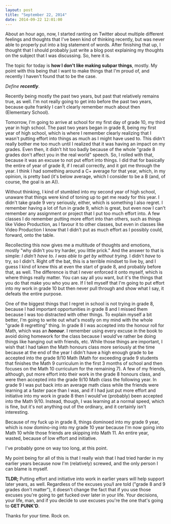 ```yaml
---
layout: post
title: "September 22, 2014"
date: 2014-09-22 12:01:00
---
```


About an hour ago, now, I started ranting on
Twitter about multiple different feelings and thoughts
that I've been kind of thinking recently, but was
never able to properly put into a big statement of words.
After finishing that up, I thought that I
should probably just write a blog
post explaining my thoughts on the subject
that I was discussing.
So, here it is.

The topic for today is **how I don't like making
subpar things**, mostly. My point with this being that
I want to make things that I'm proud of, and recently
I haven't found that to be the case.

<i>Define <strong>recently</strong></i>.

Recently being mostly the past two years, but
past that relatively remains true, as well.
I'm not really going to get into before the past
two years, because quite frankly I can't clearly remember
much about then (Elementary School).

Tomorrow, I'm going to arrive at school for my
first day of grade 10, my third year in high school.
The past two years began in grade 8, being my first year
of high school, which is where I remember clearly realizing
that I wasn't putting effort into things as much
as I might have used to. This didn't really bother me
too much until I realized that it was having an impact on
my grades. Even then, it didn't hit too badly because of
the whole "grade 8 grades don't affect you in the real world"
speech. So, I rolled with that, because it was an excuse
to not put effort into things. I did that for basically the
entire of year of grade 8, if I recall correctly, and it
got me through the year. I think I had something
around a C+ average for that year, which, in my opinion, is
pretty bad (it's below average, which I consider to be a B
(and, of course, the goal is an A)).

Without thinking, I kind of stumbled into my second
year of high school, unaware that things were kind of
toning up to get me ready for this year. I didn't take
grade 9 very seriously, either, which is something
I also regret. I remember having a lot of fun in grade 9,
which is great, but even now I can't remember any assignment
or project that I put too much effort into. A few classes
I do remember putting more effort into than others, such
as things like Video Production, as I favour it to
other classes, but even in classes like Video Production
I know that I didn't put as much effort as I possibly could,
forward, onto the table.

Recollecting this now gives me
a multitude of thoughts and emotions, mostly
"why didn't you try harder, you little prick."
And the answer to that is simple: *I didn't have to.
I was able to get by without trying.* I didn't *have*
to try, so I didn't. Right off the bat, this is a
terrible mindset to live by, and I guess I kind of knew
this at even the start of grade 8, and probably before
that, as well. The difference is that I never enforced it
onto myself, which is where things really matter. You can
say all you want, but it's the things that you do that
make you who you are. If I tell myself that I'm going
to put effort into my work in grade 10 but then never
pull through and show what I say, it defeats the entire
purpose.

One of the biggest things that I regret in school
is not trying in grade 8, because I had important
opportunities in grade 8 and I missed them because
I was too distracted with other things. To explain
myself a bit better, I'm going to write out what's mostly
on my mind with the whole "grade 8 regretting" thing.
In grade 8 I was accepted into the honour roll for Math,
which was an ***honour***. I remember using every
excuse in the book to avoid doing homework for the class
because I would've rather be doing things like
hanging out with friends, etc. While those things
are important, I wish that I had taken the Math honours
class more seriously at the time because at the end of the
year I didn't have a high enough grade to be accepted
into the grade 9/10 Math (Math for exceeding grade 9
  students that finishes the Math 9 curriculum in the first
  3 months of school and then focuses on the Math 10
  curriculum for the remaining 7). A few of my friends,
although, put more effort into their work in the grade 8
honours class, and were then accepted into the grade 9/10
Math class the following year. In grade 9 I was put back
into an average math class while the friends were learning
at a faster pace than I was, and if I had just put more
effort and initiative into my work in grade 8 then I would've
(probably) been accepted into the Math 9/10. Instead, though,
I was learning at a normal speed, which is fine, but it's
not anything out of the ordinary, and it certainly
isn't interesting.

Because of my fuck up in grade 8, things dominoed into
my grade 9 year, which is now domino-ing into my grade 10
year because I'm now going into Math 10 while those friends
are skipping into Math 11. An entire year, wasted, because
of low effort and initiative.

I've probably gone on way too long, at this point.

My point being for all of this is that I really wish
that I had tried harder in my earlier years because
now I'm (relatively) screwed, and the only person
I can blame is myself.

**TLDR;** Putting effort and initiative into work
in earlier years will help support later years, as well.
Regardless of the excuses you/I are told ("grade 8
and 9 grades don't matter"), it doesn't change
the fact that if you use those excuses you're going to
get fucked over later in your life. Your decisions,
your life, man, and if you decide to use excuses
you're the one that's going to **GET PUNK'D**.

Thanks for your time. Rock on.
